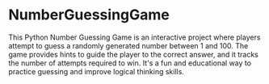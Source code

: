 # NumberGuessingGame
This Python Number Guessing Game is an interactive project where players attempt to guess a randomly generated number between 1 and 100. The game provides hints to guide the player to the correct answer, and it tracks the number of attempts required to win. It's a fun and educational way to practice guessing and improve logical thinking skills.
